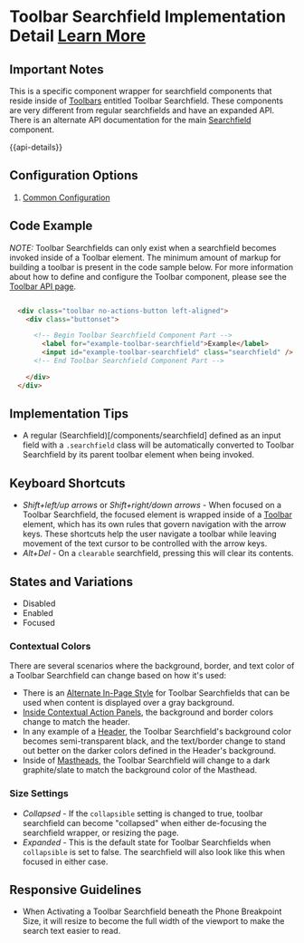 # Toolbar Searchfield Implementation Detail [Learn More](#)

## Important Notes

This is a specific component wrapper for searchfield components that reside inside of [Toolbars](/components/toolbar/) entitled Toolbar Searchfield.  These components are very different from regular searchfields and have an expanded API.  There is an alternate API documentation for the main [Searchfield](/components/searchfield) component.

{{api-details}}

## Configuration Options

1. [Common Configuration](/components/toolbarsearchfield/example-index.html)

## Code Example

*NOTE:* Toolbar Searchfields can only exist when a searchfield becomes invoked inside of a Toolbar element.  The minimum amount of markup for building a toolbar is present in the code sample below.  For more information about how to define and configure the Toolbar component, please see the [Toolbar API page](/components/toolbar/).

```html

  <div class="toolbar no-actions-button left-aligned">
    <div class="buttonset">

      <!-- Begin Toolbar Searchfield Component Part -->
        <label for="example-toolbar-searchfield">Example</label>
        <input id="example-toolbar-searchfield" class="searchfield" />
      <!-- End Toolbar Searchfield Component Part -->

    </div>
  </div>


```

## Implementation Tips

- A regular (Searchfield)[/components/searchfield] defined as an input field with a `.searchfield` class will be automatically converted to Toolbar Searchfield by its parent toolbar element when being invoked.


## Keyboard Shortcuts

- *Shift+left/up arrows* or *Shift+right/down arrows* - When focused on a Toolbar Searchfield, the focused element is wrapped inside of a [Toolbar](/components/toolbar) element, which has its own rules that govern navigation with the arrow keys.  These shortcuts help the user navigate a toolbar while leaving movement of the text cursor to be controlled with the arrow keys.
- *Alt+Del* - On a `clearable` searchfield, pressing this will clear its contents.


## States and Variations

- Disabled
- Enabled
- Focused

### Contextual Colors

There are several scenarios where the background, border, and text color of a Toolbar Searchfield can change based on how it's used:

- There is an [Alternate In-Page Style](/components/toolbarsearchfield/example-alternate-style) for Toolbar Searchfields that can be used when content is displayed over a gray background.
- [Inside Contextual Action Panels](/components/toolbarsearchfield/example-inside-contextual-panel.html), the background and border colors change to match the header.
- In any example of a [Header](/components/header), the Toolbar Searchfield's background color becomes semi-transparent black, and the text/border change to stand out better on the darker colors defined in the Header's background.
- Inside of [Mastheads](/components/masthead), the Toolbar Searchfield will change to a dark graphite/slate to match the background color of the Masthead.

### Size Settings

- *Collapsed* - If the `collapsible` setting is changed to true, toolbar searchfield can become "collapsed" when either de-focusing the searchfield wrapper, or resizing the page.
- *Expanded* - This is the default state for Toolbar Searchfields when `collapsible` is set to false.  The searchfield will also look like this when focused in either case.


## Responsive Guidelines

- When Activating a Toolbar Searchfield beneath the Phone Breakpoint Size, it will resize to become the full width of the viewport to make the search text easier to read.
